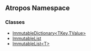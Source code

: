## Atropos Namespace
### Classes
- [ImmutableDictionary&lt;TKey,TValue&gt;](./ImmutableDictionary-TKey_TValue-.md 'Atropos.ImmutableDictionary&lt;TKey,TValue&gt;')
- [ImmutableList](./ImmutableList.md 'Atropos.ImmutableList')
- [ImmutableList&lt;T&gt;](./ImmutableList-T-.md 'Atropos.ImmutableList&lt;T&gt;')
